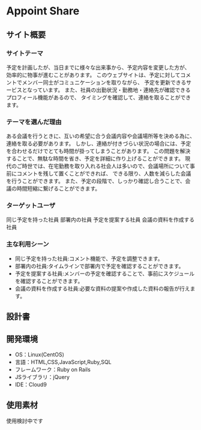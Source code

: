 # Appoint Share

## サイト概要

### サイトテーマ
予定を計画したが、当日までに様々な出来事から、予定内容を変更した方が、
効率的に物事が進むことがあります。
このウェブサイトは、予定に対してコメントでメンバー同士がコミュニケーションを取りながら、
予定を更新できるサービスとなっています。
また、社員の出勤状況・勤務地・連絡先が確認できるプロフィール機能があるので、
タイミングを確認して、連絡を取ることができます。

### テーマを選んだ理由
ある会議を行うときに、互いの希望に合う会議内容や会議場所等を決める為に、連絡を取る必要があります。
しかし、連絡が付きづらい状況の場合には、予定を合わせるだけでとても時間が掛ってしまうことがあります。
この問題を解決することで、無駄な時間を省き、予定を詳細に作り上げることができます。
現代のご時世では、在宅勤務を取り入れる社会人は多いので、会議場所について事前にコメントを残して置くことができれば、
できる限り、人数を減らした会議を行うことができます。
また、予定の段階で、しっかり確認し合うことで、会議の時間短縮に繋げることができます。

### ターゲットユーザ
同じ予定を持った社員
部署内の社員
予定を提案する社員
会議の資料を作成する社員

### 主な利用シーン
- 同じ予定を持った社員:コメント機能で、予定を調整できます。
- 部署内の社員:タイムラインで部署内で予定を確認することができます。
- 予定を提案する社員:メンバーの予定を確認することで、事前にスケジュールを確認することができます。
- 会議の資料を作成する社員:必要な資料の提案や作成した資料の報告が行えます。

## 設計書


## 開発環境
- OS：Linux(CentOS)
- 言語：HTML,CSS,JavaScript,Ruby,SQL
- フレームワーク：Ruby on Rails
- JSライブラリ：jQuery
- IDE：Cloud9

## 使用素材
使用検討中です
